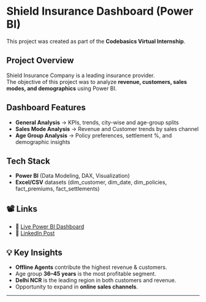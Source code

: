 # Shield Insurance Dashboard (Power BI)

This project was created as part of the **Codebasics Virtual Internship**.

## Project Overview
Shield Insurance Company is a leading insurance provider.  
The objective of this project was to analyze **revenue, customers, sales modes, and demographics** using Power BI.

## Dashboard Features
- **General Analysis** → KPIs, trends, city-wise and age-group splits  
- **Sales Mode Analysis** → Revenue and Customer trends by sales channel  
- **Age Group Analysis** → Policy preferences, settlement %, and demographic insights  

## Tech Stack
- **Power BI** (Data Modeling, DAX, Visualization)  
- **Excel/CSV** datasets (dim_customer, dim_date, dim_policies, fact_premiums, fact_settlements)  

## 📽️ Links
- 🔗 [Live Power BI Dashboard](https://app.powerbi.com/view?r=eyJrIjoiMTI1NmI1ZWItZTk5OC00ZTlhLTk4NjYtY2MzNmM3OTllNWU3IiwidCI6ImM2ZTU0OWIzLTVmNDUtNDAzMi1hYWU5LWQ0MjQ0ZGM1YjJjNCJ9)  
- 🔗 [LinkedIn Post](https://www.linkedin.com/posts/shriyaraj711_codebasicsvirtualinternship-codebasicsvirtualinternship-activity-7377381863272787968-y9Xk?utm_source=share&utm_medium=member_desktop&rcm=ACoAADq4KNUBPOENPwMn0SoTkXeMkX6oLF6Jgi0)  

## 💡 Key Insights
- **Offline Agents** contribute the highest revenue & customers.  
- Age group **36–45 years** is the most profitable segment.  
- **Delhi NCR** is the leading region in both customers and revenue.  
- Opportunity to expand in **online sales channels**.
 

---
